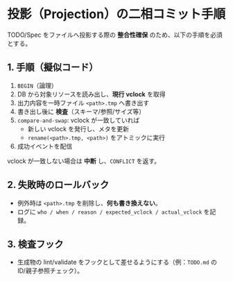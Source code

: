 # 投影（Projection）の二相コミット手順

TODO/Spec をファイルへ投影する際の **整合性確保** のため、以下の手順を必須とする。

## 1. 手順（擬似コード）

1. `BEGIN`（論理）
2. DB から対象リソースを読み出し、**現行 vclock** を取得
3. 出力内容を一時ファイル `<path>.tmp` へ書き出す
4. 書き出し後に **検査**（スキーマ/参照/サイズ等）
5. `compare-and-swap`: vclock が一致していれば
   - 新しい vclock を発行し、メタを更新
   - `rename(<path>.tmp, <path>)` をアトミックに実行
6. 成功イベントを配信

vclock が一致しない場合は **中断** し、`CONFLICT` を返す。

## 2. 失敗時のロールバック

- 例外時は `<path>.tmp` を削除し、**何も書き換えない**。
- ログに `who / when / reason / expected_vclock / actual_vclock` を記録。

## 3. 検査フック

- 生成物の lint/validate をフックとして差せるようにする（例：`TODO.md` の ID/親子参照チェック）。